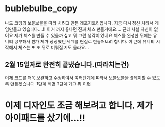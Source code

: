 # bublebulbe_copy
나도 코딩의 보블보블을 따라 치려고 만든 레포지토리입니다.
지금 다시 정신 차려서 게임만들고 있습니다....!!
이거 까지 끝나면 진짜 체스 만들거에요....
근데 사실 자신이 없어요 
제가 체스를 만들 수 있을까 싶고 뭐 그런 생각이 있네요
체스를 완성한 뒤에는 유니티 공부해서 뭔가 제가 상상했던 세계를 현실로 만들어보려 합니다.
아 근데 유니티 시작해서 체스는 또 또 뒤로 미뤄질 지도 몰라요...


## 2월 15일자로 완전히 끝냈습니다.(따라치는건)

이제 코드를 더욱 보완하고 수정하여서 여러단계에 따라서 보블보블을 플레이할 수 있도록 만들겠습니다.
1단계 깨면 2단계 가고 뭐 이런

# 이제 디자인도 조금 해보려고 합니다. 제가 아이패드를 샀기에...!!
